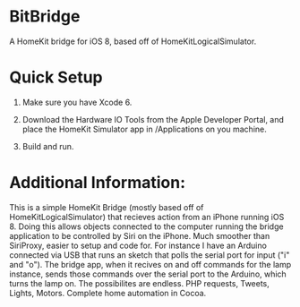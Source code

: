 BitBridge
=========

A HomeKit bridge for iOS 8, based off of HomeKitLogicalSimulator.

Quick Setup
==========
1. Make sure you have Xcode 6.

2. Download the Hardware IO Tools from the Apple Developer Portal, and place the HomeKit Simulator app in /Applications on you machine.

3. Build and run.

Additional Information:
======================
This is a simple HomeKit Bridge (mostly based off of HomeKitLogicalSimulator) that recieves action from an iPhone running iOS 8.
Doing this allows objects connected to the computer running the bridge application to be controlled by Siri on the iPhone. Much smoother than SiriProxy, easier to setup and code for.
For instance I have an Arduino connected via USB that runs an sketch that polls the serial port for input ("i" and "o"). The bridge app, when it recives on and off commands for the lamp instance, sends those commands over the serial port to the Arduino, which turns the lamp on.
The possibilites are endless. PHP requests, Tweets, Lights, Motors. Complete home automation in Cocoa.
